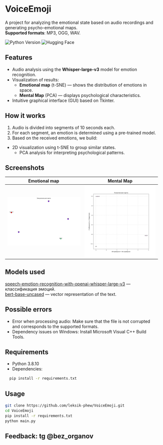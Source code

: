 # VoiceEmoji

A project for analyzing the emotional state based on audio recordings and generating psycho-emotional maps.  
**Supported formats**: MP3, OGG, WAV.

<img src="https://img.shields.io/badge/Python-3.8.10-blue" alt="Python Version"> <img alt="Hugging Face" src="https://img.shields.io/badge/Hugging-Face-yellow?style=plastic">

## Features
- Audio analysis using the **Whisper-large-v3** model for emotion recognition.
- Visualization of results:
  - **Emotional map** (t-SNE) — shows the distribution of emotions in space.
  - **Mental Map** (PCA) — displays psychological characteristics.
- Intuitive graphical interface (GUI) based on Tkinter.

## How it works
1. Audio is divided into segments of 10 seconds each.
2. For each segment, an emotion is determined using a pre-trained model.
3. Based on the received emotions, we build:
- 2D visualization using t-SNE to group similar states.
   - PCA analysis for interpreting psychological patterns.

## Screenshots
| Emotional map | Mental Map |
|----------------------|--------------------|
| <img src="emotion_card.png" width="300"> | <img src="mental_map.png" width="300"> |


## Models used
[speech-emotion-recognition-with-openai-whisper-large-v3](https://huggingface.co/firdhokk/speech-emotion-recognition-with-openai-whisper-large-v3) — классификация эмоций.<br/>
[bert-base-uncased](https://huggingface.co/google-bert/bert-base-uncased) — vector representation of the text.

## Possible errors
- Error when processing audio: Make sure that the file is not corrupted and corresponds to the supported formats.
- Dependency issues on Windows: Install Microsoft Visual C++ Build Tools.

## Requirements
- Python 3.8.10
- Dependencies:  
```bash
  pip install -r requirements.txt
```

## Usage
```bash
git clone https://github.com/leksik-phew/VoiceEmoji.git
cd VoiceEmoji
pip install -r requirements.txt
python main.py
```

## Feedback: tg @bez_organov
